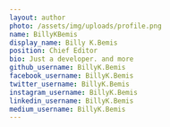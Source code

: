```yaml
---
layout: author
photo: /assets/img/uploads/profile.png
name: BillyKBemis
display_name: Billy K.Bemis
position: Chief Editor
bio: Just a developer. and more
github_username: BillyK.Bemis
facebook_username: BillyK.Bemis
twitter_username: BillyK.Bemis
instagram_username: BillyK.Bemis
linkedin_username: BillyK.Bemis
medium_username: BillyK.Bemis
---
```


